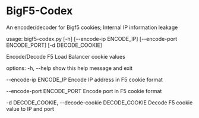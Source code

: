 # BigF5-Codex
An encoder/decoder for Bigf5 cookies; Internal IP information leakage

usage: bigf5-codex.py [-h] [--encode-ip ENCODE_IP] [--encode-port ENCODE_PORT] [-d DECODE_COOKIE]

Encode/Decode F5 Load Balancer cookie values

options:
  -h, --help            show this help message and exit
  
  --encode-ip ENCODE_IP
      Encode IP address in F5 cookie format
                        
  --encode-port ENCODE_PORT
    Encode port in F5 cookie format
                        
  -d DECODE_COOKIE, --decode-cookie DECODE_COOKIE
    Decode F5 cookie value to IP and port
                        
